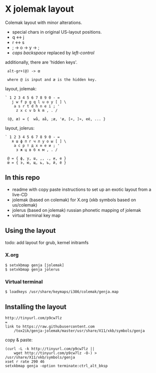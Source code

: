 # X jolemak layout

Colemak layout with minor alterations.

- special chars in original US-layout positions.
- q <-> j
- r <-> s
- \; -> o -> y -> ;
- *caps backspace* replaced by *left-control*

additionally, there are 'hidden keys'.

     alt-gr+(@) -> œ

     where @ is input and æ is the hidden key.


layout, jolemak:

    ` 1 2 3 4 5 6 7 8 9 0 - =
       j w f p g q l u o y [ ] \
        a s r t d h n e i ; '
         z x c v b k m , . /

     (@, æ) = {  wå, aå, ;æ, 'ø, [«, ]», eé, ... }

layout, jolerus:

    ` 1 2 3 4 5 6 7 8 9 0 - =
       я ш ф п г ч л у о ы [ ] \
        а с р т д х н е и ; '
         з ж ц в б к м , . /

     @ = { ф, у, ш, ,, ., и, е }
     œ = { э, ю, щ, ь, ъ, й, ё }

## In this repo

- readme with copy paste instructions to set up an exotic layout from a live-CD
- jolemak (based on colemak) for X.org (xkb symbols based on us/colemak)
- jolerus (based on jolemak) russian phonetic mapping of jolemak
- virtual terminal key map

## Using the layout

todo: add layout for grub, kernel initramfs

### X.org

    $ setxkbmap genja [jolemak]
    $ setxkbmap genja jolerus

### Virtual terminal

	$ loadkeys /usr/share/keymaps/i386/colemak/genja.map

## Installing the layout

    http://tinyurl.com/p9cw7lz
    =
    link to https://raw.githubusercontent.com
        /tox2ik/genja-jolemak/master/usr/share/X11/xkb/symbols/genja

copy & paste:

    (curl -L -k http://tinyurl.com/p9cw7lz ||
        wget http://tinyurl.com/p9cw7lz -O-) > /usr/share/X11/xkb/symbols/genja
    xset r rate 290 46
    setxkbmap genja -option terminate:ctrl_alt_bksp
